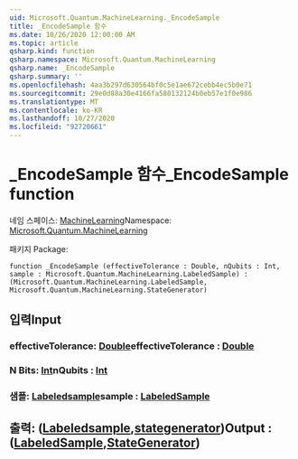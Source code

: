 ```yaml
---
uid: Microsoft.Quantum.MachineLearning._EncodeSample
title: _EncodeSample 함수
ms.date: 10/26/2020 12:00:00 AM
ms.topic: article
qsharp.kind: function
qsharp.namespace: Microsoft.Quantum.MachineLearning
qsharp.name: _EncodeSample
qsharp.summary: ''
ms.openlocfilehash: 4aa3b297d630564bf0c5e1ae672cebb4ec5b0e71
ms.sourcegitcommit: 29e0d88a30e4166fa580132124b0eb57e1f0e986
ms.translationtype: MT
ms.contentlocale: ko-KR
ms.lasthandoff: 10/27/2020
ms.locfileid: "92720661"
---
```

# <a name="_encodesample-function"></a><span data-ttu-id="0388e-102">_EncodeSample 함수</span><span class="sxs-lookup"><span data-stu-id="0388e-102">_EncodeSample function</span></span>

<span data-ttu-id="0388e-103">네임 스페이스: [MachineLearning](xref:Microsoft.Quantum.MachineLearning)</span><span class="sxs-lookup"><span data-stu-id="0388e-103">Namespace: [Microsoft.Quantum.MachineLearning](xref:Microsoft.Quantum.MachineLearning)</span></span>

<span data-ttu-id="0388e-104">패키지 [](https://nuget.org/packages/)</span><span class="sxs-lookup"><span data-stu-id="0388e-104">Package: [](https://nuget.org/packages/)</span></span>




```qsharp
function _EncodeSample (effectiveTolerance : Double, nQubits : Int, sample : Microsoft.Quantum.MachineLearning.LabeledSample) : (Microsoft.Quantum.MachineLearning.LabeledSample, Microsoft.Quantum.MachineLearning.StateGenerator)
```


## <a name="input"></a><span data-ttu-id="0388e-105">입력</span><span class="sxs-lookup"><span data-stu-id="0388e-105">Input</span></span>

### <a name="effectivetolerance--double"></a><span data-ttu-id="0388e-106">effectiveTolerance: [Double](xref:microsoft.quantum.lang-ref.double)</span><span class="sxs-lookup"><span data-stu-id="0388e-106">effectiveTolerance : [Double](xref:microsoft.quantum.lang-ref.double)</span></span>




### <a name="nqubits--int"></a><span data-ttu-id="0388e-107">N Bits: [Int](xref:microsoft.quantum.lang-ref.int)</span><span class="sxs-lookup"><span data-stu-id="0388e-107">nQubits : [Int](xref:microsoft.quantum.lang-ref.int)</span></span>




### <a name="sample--labeledsample"></a><span data-ttu-id="0388e-108">샘플: [Labeledsample](xref:Microsoft.Quantum.MachineLearning.LabeledSample)</span><span class="sxs-lookup"><span data-stu-id="0388e-108">sample : [LabeledSample](xref:Microsoft.Quantum.MachineLearning.LabeledSample)</span></span>





## <a name="output--labeledsamplestategenerator"></a><span data-ttu-id="0388e-109">출력: ([Labeledsample](xref:Microsoft.Quantum.MachineLearning.LabeledSample),[stategenerator](xref:Microsoft.Quantum.MachineLearning.StateGenerator))</span><span class="sxs-lookup"><span data-stu-id="0388e-109">Output : ([LabeledSample](xref:Microsoft.Quantum.MachineLearning.LabeledSample),[StateGenerator](xref:Microsoft.Quantum.MachineLearning.StateGenerator))</span></span>

